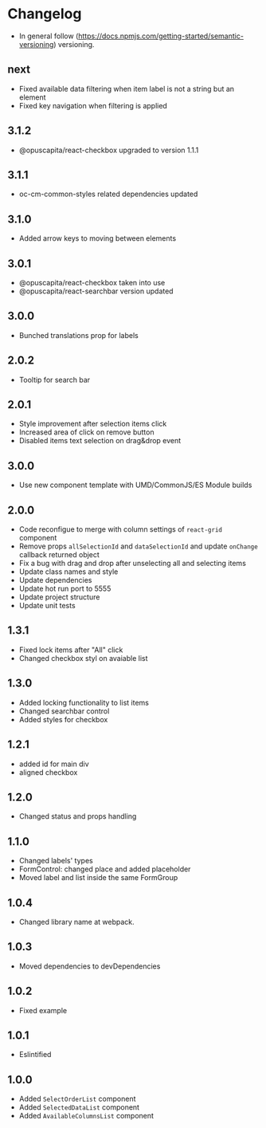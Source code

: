 # Changelog

* In general follow (https://docs.npmjs.com/getting-started/semantic-versioning) versioning.

## next
* Fixed available data filtering when item label is not a string but an element
* Fixed key navigation when filtering is applied

## 3.1.2
* @opuscapita/react-checkbox upgraded to version 1.1.1

## 3.1.1
* oc-cm-common-styles related dependencies updated

## 3.1.0
* Added arrow keys to moving between elements

## 3.0.1
* @opuscapita/react-checkbox taken into use
* @opuscapita/react-searchbar version updated

## 3.0.0
* Bunched translations prop for labels

## 2.0.2
* Tooltip for search bar

## 2.0.1
* Style improvement after selection items click
* Increased area of click on remove button
* Disabled items text selection on drag&drop event

## 3.0.0
* Use new component template with UMD/CommonJS/ES Module builds

## 2.0.0
* Code reconfigue to merge with column settings of `react-grid` component
* Remove props `allSelectionId` and `dataSelectionId` and update `onChange` callback returned object
* Fix a bug with drag and drop after unselecting all and selecting items
* Update class names and style
* Update dependencies
* Update hot run port to 5555
* Update project structure
* Update unit tests

## 1.3.1
* Fixed lock items after "All" click
* Changed checkbox styl on avaiable list

## 1.3.0
* Added locking functionality to list items
* Changed searchbar control
* Added styles for checkbox

## 1.2.1
* added id for main div
* aligned checkbox

## 1.2.0
* Changed status and props handling

## 1.1.0
* Changed labels' types
* FormControl: changed place and added placeholder
* Moved label and list inside the same FormGroup

## 1.0.4
* Changed library name at webpack.

## 1.0.3
* Moved dependencies to devDependencies

## 1.0.2
* Fixed example

## 1.0.1
* Eslintified

## 1.0.0
* Added `SelectOrderList` component
* Added `SelectedDataList` component
* Added `AvailableColumnsList` component
